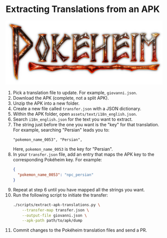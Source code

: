 # Extracting Translations from an APK

![Pokéheim Logo](https://github.com/joeyparrish/pokeheim/raw/main/Pokeheim/Assets/Logo.png)

1. Pick a translation file to update.  For example, `giovanni.json`.
2. Download the APK (complete, not a split APK).
3. Unzip the APK into a new folder.
4. Create a new file called `transfer.json` with a JSON dictionary.
5. Within the APK folder, open `assets/text/i18n_english.json`.
6. Search `i18n_english.json` for the text you want to extract.
7. The string just before the one you want is the "key" for that translation.
   For example, searching "Persian" leads you to:
   ```
   "pokemon_name_0053", "Persian",
   ```
   Here, `pokemon_name_0053` is the key for "Persian".
8. In your `transfer.json` file, add an entry that maps the APK key to the
   corresponding Pokéheim key.  For example:
   ```json
   {
     "pokemon_name_0053": "npc_persian"
   }
   ```
9. Repeat at step 6 until you have mapped all the strings you want.
10. Run the following script to initiate the transfer:
    ```sh
    ./scripts/extract-apk-translations.py \
        --transfer-map transfer.json \
        --output-file giovanni.json \
        --apk-path path/to/apk/dump
    ```
11. Commit changes to the Pokéheim translation files and send a PR.
